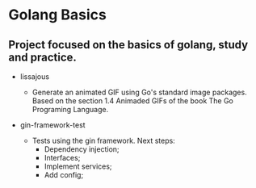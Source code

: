 # Golang Basics

## Project focused on the basics of golang, study and practice.

- lissajous
    - Generate an animated GIF using Go's standard image packages. Based on the section 1.4 Animaded GIFs of the book The Go Programing Language.

- gin-framework-test
    - Tests using the gin framework. Next steps:
        - Dependency injection;
        - Interfaces;
        - Implement services;
        - Add config;